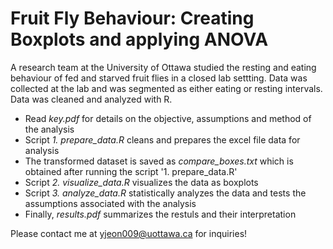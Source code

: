 # Fruit Fly Behaviour: Creating Boxplots and applying ANOVA
A research team at the University of Ottawa studied the resting and eating behaviour of fed and starved fruit flies in a closed lab settting. Data was collected at the lab and was segmented as either eating or resting intervals. Data was cleaned and analyzed with R.

- Read *key.pdf* for details on the objective, assumptions and method of the analysis
- Script *1. prepare_data.R* cleans and prepares the excel file data for analysis
- The transformed dataset is saved as *compare_boxes.txt* which is obtained after running the script '1. prepare_data.R'
- Script *2. visualize_data.R* visualizes the data as boxplots
- Script *3. analyze_data.R* statistically analyzes the data and tests the assumptions associated with the analysis
- Finally, *results.pdf* summarizes the restuls and their interpretation

Please contact me at yjeon009@uottawa.ca for inquiries!
